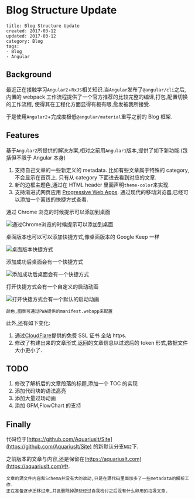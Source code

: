 # Blog Structure Update

```metadata
title: Blog Structure Update
created: 2017-03-12
updated: 2017-03-12
category: Blog
tags:
- Blog
- Angular

```

## Background

最近正在接触学习`Angular2`+`RxJS`相关知识.当`Angular`发布了`@angular/cli`之后, 内置的 webpack 工作流程提供了一个官方推荐的比较完整的编译,打包,配置切换的工作流程, 使得其在工程化方面显得有板有眼,愈发被我所接受.

于是使用`Angular2`+完成度极低`@angular/material`重写之前的 Blog 框架.

## Features

基于`Angular2`所提供的解决方案,相对之前用`Angular1`版本,提供了如下新功能:(包括但不限于 Angular 本身)

1. 支持自己文章的一些新定义的 metadata. 比如有些文章属于特殊的 category,不会显示在首页上. 只有从 category 下面进去看到对应的文章.
2. 新的边框主题色,通过在 HTML header 里面声明`theme-color`来实现.
3. 支持渐进式网页应用 [Progressive Web Apps](https://developers.google.com/web/progressive-web-apps/). 通过现代的移动浏览器,已经可以添加一个离线的快捷方式查看.

通过 Chrome 浏览的时候提示可以添加到桌面

![通过Chrome浏览的时候提示可以添加到桌面](https://ooo.0o0.ooo/2017/03/13/58c5750dd1641.png)

桌面版本也可以可以添加快捷方式,像桌面版本的 Google Keep 一样

![桌面版本快捷方式](https://ooo.0o0.ooo/2017/03/13/58c576a266e6f.png)

添加成功后桌面会有一个快捷方式

![添加成功后桌面会有一个快捷方式](https://ooo.0o0.ooo/2017/03/13/58c57510236a3.png)

打开快捷方式会有一个自定义的启动动画

![打开快捷方式会有一个默认的启动动画](https://ooo.0o0.ooo/2017/03/13/58c5750dc2499.png)

```
颜色,图表可通过PWA提供的manifest.webapp来配置
```

此外,还有如下变化:

1. 通过[CloudFlare](https://www.cloudflare.com/)提供的免费 SSL 证书 全站 https.
2. 修改了构建出来的文章形式,返回的文章信息以过滤后的 token 形式,数据文件大小更小了.

## TODO

1. 修改了解析后的文章段落的标题,添加一个 TOC 的实现
2. 添加代码块的语法高亮
3. 添加大量过场动画
4. 添加 GFM,FlowChart 的支持

## Finally

代码位于[https://github.com/Aquariuslt/Site](https://github.com/Aquariuslt/Site) 的新默认分支`NG2`下.

之前版本的文章与内容,还是保留在[https://aquariuslt.com](https://aquariuslt.com)中.

```
文章的源文件内容和Schema并没有大的改动,只是在源代码里面加多了一些metadata的解析工作.
正在准备逐步迁移过来,并且删除掉那些经过自我检讨之后没有什么卵用的垃圾文章.
```
